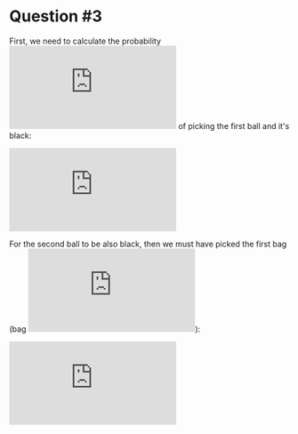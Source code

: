 # Question #3

First, we need to calculate the probability ![PB][PB] of picking the first ball
and it's black:

![step 1](http://latex.codecogs.com/gif.latex?P%28B%29%3D%5Cfrac%7B1%7D%7B2%7D%5Ccdot1%2B%5Cfrac%7B1%7D%7B2%7D%5Ccdot%5Cfrac%7B1%7D%7B2%7D%3D%5Cfrac%7B1%7D%7B2%7D%2B%5Cfrac%7B1%7D%7B4%7D%3D%5Cfrac%7B3%7D%7B4%7D)

For the second ball to be also black, then we must have picked the first bag (bag ![A][A]):

![step 2](http://latex.codecogs.com/gif.latex?P%28A%7CB%29%20%3D%20P%28A%20%5Ccap%20B%29%5Cdiv%20P%28B%29%3D%28%5Cfrac%7B1%7D%7B2%7D%5Ccdot1%29%20%5Cdiv%20%5Cfrac%7B3%7D%7B4%7D%3D%5Cfrac%7B2%7D%7B3%7D)

[PB]: http://latex.codecogs.com/gif.latex?P%28B%29
[A]: http://latex.codecogs.com/gif.latex?A
